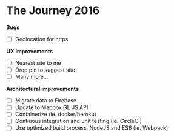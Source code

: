 # The Journey 2016

**Bugs**

- [ ] Geolocation for https

**UX Improvements**

- [ ] Nearest site to me
- [ ] Drop pin to suggest site
- [ ] Many more...

**Architectural improvements**

- [ ] Migrate data to Firebase
- [ ] Update to Mapbox GL JS API
- [ ] Containerize (ie. docker/heroku)
- [ ] Contiuous integration and unit testing (ie. CircleCI)
- [ ] Use optimized build process, NodeJS and ES6 (ie. Webpack)
